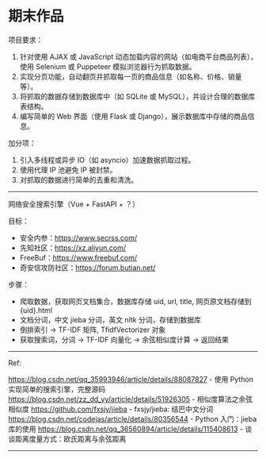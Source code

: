 # 期末作品

项目要求：

1. 针对使用 AJAX 或 JavaScript 动态加载内容的网站（如电商平台商品列表），使用 Selenium 或 Puppeteer 模拟浏览器行为抓取数据。
2. 实现分页功能，自动翻页并抓取每一页的商品信息（如名称、价格、销量等）。
3. 将抓取的数据存储到数据库中（如 SQLite 或 MySQL），并设计合理的数据库表结构。
4. 编写简单的 Web 界面（使用 Flask 或 Django），展示数据库中存储的商品信息。

加分项：

1. 引入多线程或异步 IO（如 asyncio）加速数据抓取过程。
2. 使用代理 IP 池避免 IP 被封禁。
3. 对抓取的数据进行简单的去重和清洗。

---

网络安全搜索引擎（Vue + FastAPI + ？）

目标：

- 安全内参：https://www.secrss.com/
- 先知社区：https://xz.aliyun.com/
- FreeBuf：https://www.freebuf.com/
- 奇安信攻防社区：https://forum.butian.net/

步骤：

- 爬取数据，获取网页文档集合，数据库存储 uid, url, title, 网页原文档存储到 {uid}.html
- 文档分词，中文 jieba 分词，英文 nltk 分词，存储到数据库
- 倒排索引 -> TF-IDF 矩阵, TfidfVectorizer 对象
- 获取搜索词，分词 -> TF-IDF 向量化 -> 余弦相似度计算 -> 返回结果

---

Ref:

https://blog.csdn.net/qq_35993946/article/details/88087827 - 使用 Python 实现简单的搜索引擎，完整源码
https://blog.csdn.net/zz_dd_yy/article/details/51926305 - 相似度算法之余弦相似度
https://github.com/fxsjy/jieba - fxsjy/jieba: 结巴中文分词
https://blog.csdn.net/codejas/article/details/80356544 - Python 入门：jieba 库的使用
https://blog.csdn.net/qq_36560894/article/details/115408613 - 谈谈距离度量方式：欧氏距离与余弦距离

---
